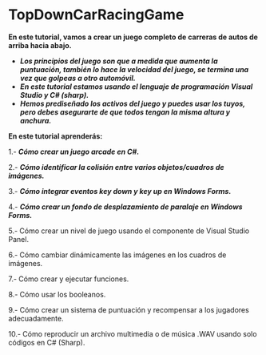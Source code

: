 # TopDownCarRacingGame

**En este tutorial, vamos a crear un juego completo de carreras de autos de arriba hacia abajo.** 

- **_Los principios del juego son que a medida que aumenta la puntuación, también lo hace la velocidad del juego, se termina una vez que golpeas a otro automóvil._**
- **_En este tutorial estamos usando el lenguaje de programación Visual Studio y C# (sharp)._**
- **_Hemos prediseñado los activos del juego y puedes usar los tuyos, pero debes asegurarte de que todos tengan la misma altura y anchura._**

**En este tutorial aprenderás:**

1.- **_Cómo crear un juego arcade en C#._**

2.- **_Cómo identificar la colisión entre varios objetos/cuadros de imágenes._**

3.- **_Cómo integrar eventos key down y key up en Windows Forms._**

4.- **_Cómo crear un fondo de desplazamiento de paralaje en Windows Forms._**

5.- Cómo crear un nivel de juego usando el componente de Visual Studio Panel.

6.- Cómo cambiar dinámicamente las imágenes en los cuadros de imágenes.

7.- Cómo crear y ejecutar funciones.

8.- Cómo usar los booleanos.

9.- Cómo crear un sistema de puntuación y recompensar a los jugadores adecuadamente.

10.- Cómo reproducir un archivo multimedia o de música .WAV usando solo códigos en C# (Sharp).
